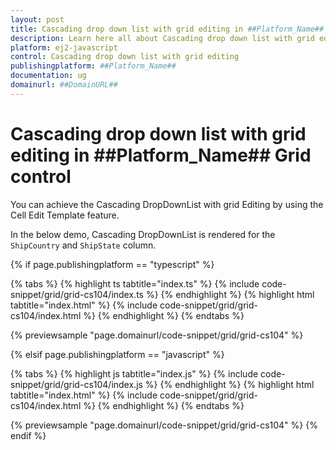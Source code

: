 ```yaml
---
layout: post
title: Cascading drop down list with grid editing in ##Platform_Name## Grid control | Syncfusion
description: Learn here all about Cascading drop down list with grid editing in Syncfusion ##Platform_Name## Grid control of Syncfusion Essential JS 2 and more.
platform: ej2-javascript
control: Cascading drop down list with grid editing 
publishingplatform: ##Platform_Name##
documentation: ug
domainurl: ##DomainURL##
---
```


# Cascading drop down list with grid editing in ##Platform_Name## Grid control

You can achieve the Cascading DropDownList with grid Editing by using the Cell Edit Template feature.

In the below demo, Cascading DropDownList is rendered for the `ShipCountry` and `ShipState` column.

{% if page.publishingplatform == "typescript" %}

 {% tabs %}
{% highlight ts tabtitle="index.ts" %}
{% include code-snippet/grid/grid-cs104/index.ts %}
{% endhighlight %}
{% highlight html tabtitle="index.html" %}
{% include code-snippet/grid/grid-cs104/index.html %}
{% endhighlight %}
{% endtabs %}
        
{% previewsample "page.domainurl/code-snippet/grid/grid-cs104" %}

{% elsif page.publishingplatform == "javascript" %}

{% tabs %}
{% highlight js tabtitle="index.js" %}
{% include code-snippet/grid/grid-cs104/index.js %}
{% endhighlight %}
{% highlight html tabtitle="index.html" %}
{% include code-snippet/grid/grid-cs104/index.html %}
{% endhighlight %}
{% endtabs %}

{% previewsample "page.domainurl/code-snippet/grid/grid-cs104" %}
{% endif %}
